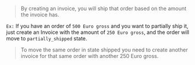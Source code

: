 >By creating an invoice, you will ship that order based on the amount the invoice has.

`Ex:` If you have an order of `500 Euro gross` and you want to partially ship it, just create an Invoice with the amount of `250 Euro gross`, and the order will move to `partially_shipped` state.

> To move the same order in state shipped you need to create another invoice for that same order with another 250 Euro gross.
